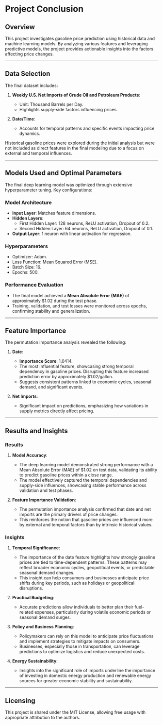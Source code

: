 
# Project Conclusion

## Overview
This project investigates gasoline price prediction using historical data and machine learning models. By analyzing various features and leveraging predictive models, the project provides actionable insights into the factors affecting price changes.

---

## Data Selection
The final dataset includes:
1. **Weekly U.S. Net Imports of Crude Oil and Petroleum Products**:
   - Unit: Thousand Barrels per Day.
   - Highlights supply-side factors influencing prices.

2. **Date/Time**:
   - Accounts for temporal patterns and specific events impacting price dynamics.

Historical gasoline prices were explored during the initial analysis but were not included as direct features in the final modeling due to a focus on external and temporal influences.

---

## Models Used and Optimal Parameters
The final deep learning model was optimized through extensive hyperparameter tuning. Key configurations:

### Model Architecture
- **Input Layer**: Matches feature dimensions.
- **Hidden Layers**:
  - First Hidden Layer: 128 neurons, ReLU activation, Dropout of 0.2.
  - Second Hidden Layer: 64 neurons, ReLU activation, Dropout of 0.1.
- **Output Layer**: 1 neuron with linear activation for regression.

### Hyperparameters
- Optimizer: Adam.
- Loss Function: Mean Squared Error (MSE).
- Batch Size: 16.
- Epochs: 500.

### Performance Evaluation
- The final model achieved a **Mean Absolute Error (MAE)** of approximately $1.02 during the test phase.
- Training, validation, and test losses were monitored across epochs, confirming stability and generalization.

---

## Feature Importance
The permutation importance analysis revealed the following:

1. **Date**:
   - **Importance Score**: 1.0414.
   - The most influential feature, showcasing strong temporal dependency in gasoline prices. Disrupting this feature increased prediction error by approximately $1.02/gallon.
   - Suggests consistent patterns linked to economic cycles, seasonal demand, and significant events.

2. **Net Imports**:
   - Significant impact on predictions, emphasizing how variations in supply metrics directly affect pricing.

---

## Results and Insights

### Results
1. **Model Accuracy**:
   - The deep learning model demonstrated strong performance with a Mean Absolute Error (MAE) of $1.02 on test data, validating its ability to predict gasoline prices within a close range.
   - The model effectively captured the temporal dependencies and supply-side influences, showcasing stable performance across validation and test phases.

2. **Feature Importance Validation**:
   - The permutation importance analysis confirmed that date and net imports are the primary drivers of price changes.
   - This reinforces the notion that gasoline prices are influenced more by external and temporal factors than by intrinsic historical values.

### Insights
1. **Temporal Significance**:
   - The importance of the date feature highlights how strongly gasoline prices are tied to time-dependent patterns. These patterns may reflect broader economic cycles, geopolitical events, or predictable seasonal demand changes.
   - This insight can help consumers and businesses anticipate price shifts during key periods, such as holidays or geopolitical disruptions.

2. **Practical Budgeting**:
   - Accurate predictions allow individuals to better plan their fuel-related expenses, particularly during volatile economic periods or seasonal demand surges.

3. **Policy and Business Planning**:
   - Policymakers can rely on this model to anticipate price fluctuations and implement strategies to mitigate impacts on consumers.
   - Businesses, especially those in transportation, can leverage predictions to optimize logistics and reduce unexpected costs.

4. **Energy Sustainability**:
   - Insights into the significant role of imports underline the importance of investing in domestic energy production and renewable energy sources for greater economic stability and sustainability.

---

## Licensing
This project is shared under the MIT License, allowing free usage with appropriate attribution to the authors.

